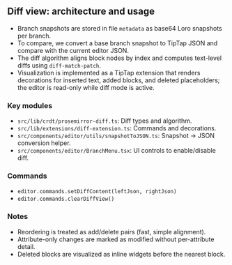 ## Diff view: architecture and usage

- Branch snapshots are stored in file `metadata` as base64 Loro snapshots per branch.
- To compare, we convert a base branch snapshot to TipTap JSON and compare with the current editor JSON.
- The diff algorithm aligns block nodes by index and computes text-level diffs using `diff-match-patch`.
- Visualization is implemented as a TipTap extension that renders decorations for inserted text, added blocks, and deleted placeholders; the editor is read-only while diff mode is active.

### Key modules

- `src/lib/crdt/prosemirror-diff.ts`: Diff types and algorithm.
- `src/lib/extensions/diff-extension.ts`: Commands and decorations.
- `src/components/editor/utils/snapshotToJSON.ts`: Snapshot → JSON conversion helper.
- `src/components/editor/BranchMenu.tsx`: UI controls to enable/disable diff.

### Commands

- `editor.commands.setDiffContent(leftJson, rightJson)`
- `editor.commands.clearDiffView()`

### Notes

- Reordering is treated as add/delete pairs (fast, simple alignment).
- Attribute-only changes are marked as modified without per-attribute detail.
- Deleted blocks are visualized as inline widgets before the nearest block.
